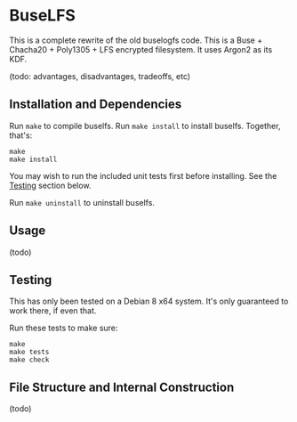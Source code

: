 # BuseLFS

This is a complete rewrite of the old buselogfs code. This is a Buse + Chacha20 + Poly1305 + LFS encrypted filesystem. It uses Argon2 as its KDF.

(todo: advantages, disadvantages, tradeoffs, etc)

## Installation and Dependencies

Run `make` to compile buselfs. Run `make install` to install buselfs. Together, that's:

```
make
make install
```

You may wish to run the included unit tests first before installing. See the [Testing](#Testing) section below.

Run `make uninstall` to uninstall buselfs.

## Usage

(todo)

## Testing

This has only been tested on a Debian 8 x64 system. It's only guaranteed to work there, if even that.

Run these tests to make sure:

```
make
make tests
make check
```

## File Structure and Internal Construction

(todo)